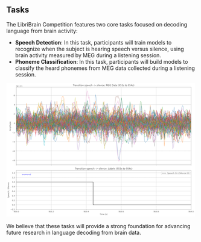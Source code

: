 ## Tasks
The LibriBrain Competition features two core tasks focused on decoding language from brain activity:
- **Speech Detection**: In this task, participants will train models to recognize when the subject is hearing speech versus silence, using brain activity measured by MEG during a listening session.
- **Phoneme Classification**: In this task, participants will build models to classify the heard phonemes from MEG data collected during a listening session.

![Speech Detection Illustration](speechdetection.png)

We believe that these tasks will provide a strong foundation for advancing future research in language decoding from brain data.
